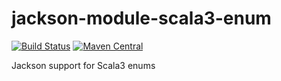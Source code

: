# jackson-module-scala3-enum

[![Build Status](https://travis-ci.com/pjfanning/jackson-module-scala3-enum.svg?branch=master)](https://travis-ci.com/pjfanning/jackson-module-scala3-enum)
[![Maven Central](https://maven-badges.herokuapp.com/maven-central/com.github.pjfanning/jackson-module-scala3-enum_3.0.0-M3/badge.svg)](https://maven-badges.herokuapp.com/maven-central/com.github.pjfanning/jackson-module-scala3-enum_3.0.0-M3)

Jackson support for Scala3 enums

